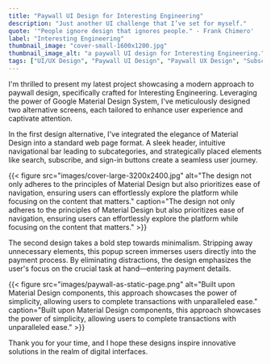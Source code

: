 ```yaml
---
title: "Paywall UI Design for Interesting Engineering"
description: "Just another UI challenge that I’ve set for myself."
quote: '"People ignore design that ignores people." - Frank Chimero'
label: "Interesting Engineering"
thumbnail_image: "cover-small-1600x1200.jpg"
thumbnail_image_alt: "a paywall UI design for Interesting Engineering."
tags: ["UI/UX Design", "Paywall UI Design", "Paywall UX Design", "Subscribtion UI Design", "Payment Form Design", "Material Design Payment Form Design"]
---
```


I'm thrilled to present my latest project showcasing a modern approach to paywall design, specifically crafted for Interesting Engineering. Leveraging the power of Google Material Design System, I've meticulously designed two alternative screens, each tailored to enhance user experience and captivate attention.

In the first design alternative, I've integrated the elegance of Material Design into a standard web page format. A sleek header, intuitive navigational bar leading to subcategories, and strategically placed elements like search, subscribe, and sign-in buttons create a seamless user journey.

{{< figure 
    src="images/cover-large-3200x2400.jpg"
    alt="The design not only adheres to the principles of Material Design but also prioritizes ease of navigation, ensuring users can effortlessly explore the platform while focusing on the content that matters."
    caption="The design not only adheres to the principles of Material Design but also prioritizes ease of navigation, ensuring users can effortlessly explore the platform while focusing on the content that matters." >}}

The second design takes a bold step towards minimalism. Stripping away unnecessary elements, this popup screen immerses users directly into the payment process. By eliminating distractions, the design emphasizes the user's focus on the crucial task at hand—entering payment details.

{{< figure 
    src="images/paywall-as-static-page.png"
    alt="Built upon Material Design components, this approach showcases the power of simplicity, allowing users to complete transactions with unparalleled ease."
    caption="Built upon Material Design components, this approach showcases the power of simplicity, allowing users to complete transactions with unparalleled ease." >}}

Thank you for your time, and I hope these designs inspire innovative solutions in the realm of digital interfaces.